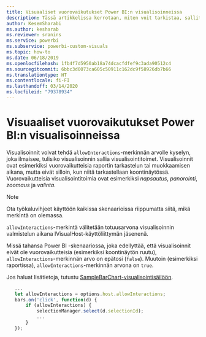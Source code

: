 ```yaml
---
title: Visuaaliset vuorovaikutukset Power BI:n visualisoinneissa
description: Tässä artikkelissa kerrotaan, miten voit tarkistaa, sallitaanko Power BI:n visualisoinneille visuaalisia vuorovaikutuksia.
author: KesemSharabi
ms.author: kesharab
ms.reviewer: sranins
ms.service: powerbi
ms.subservice: powerbi-custom-visuals
ms.topic: how-to
ms.date: 06/18/2019
ms.openlocfilehash: 1fb4f7d5950ab18a74dcacfdfef9c3ada90512c4
ms.sourcegitcommit: 6bbc3d0073ca605c50911c162dc9f58926db7b66
ms.translationtype: HT
ms.contentlocale: fi-FI
ms.lasthandoff: 03/14/2020
ms.locfileid: "79378934"
---
```

# <a name="visual-interactions-in-power-bi-visuals"></a>Visuaaliset vuorovaikutukset Power BI:n visualisoinneissa

Visualisoinnit voivat tehdä `allowInteractions`-merkinnän arvolle kyselyn, joka ilmaisee, tulisiko visualisoinnin sallia visualisointitoimet. Visualisoinnit ovat esimerkiksi vuorovaikutteisia raportin tarkastelun tai muokkaamisen aikana, mutta eivät silloin, kun niitä tarkastellaan koontinäytössä. Vuorovaikutteisia visualisointitoimia ovat esimerkiksi *napsautus*, *panorointi*, *zoomaus* ja *valinta*. 

> [!NOTE]
> Ota työkaluvihjeet käyttöön kaikissa skenaarioissa riippumatta siitä, mikä merkintä on olemassa.

`allowInteractions`-merkintä välitetään totuusarvona visualisoinnin valmistelun aikana IVisualHost-käyttöliittymän jäsenenä.

Missä tahansa Power BI -skenaariossa, joka edellyttää, että visualisoinnit eivät ole vuorovaikutteisia (esimerkiksi koontinäytön ruutu), `allowInteractions`-merkinnän arvo on epätosi (`false`). Muutoin (esimerkiksi raportissa), `allowInteractions`-merkinnän arvona on `true`.

Jos haluat lisätietoja, tutustu [SampleBarChart-visualisointisäilöön](https://github.com/Microsoft/PowerBI-visuals-sampleBarChart/commit/59a47935d8f5272ce145fe804193599ddb7e2001).

```typescript
   ...
   let allowInteractions = options.host.allowInteractions;
   bars.on('click', function(d) {
       if (allowInteractions) {
           selectionManager.select(d.selectionId);
           ...
       }
   });
```
